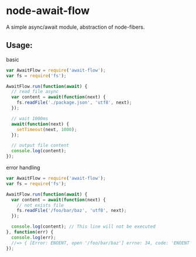 # node-await-flow

A simple async/await module, abstraction of node-fibers.

## Usage:

basic

```javascript
var AwaitFlow = require('await-flow');
var fs = require('fs');

AwaitFlow.run(function(await) {
  // read file async
  var content = await(function(next) {
    fs.readFile('./package.json', 'utf8', next);
  });

  // wait 1000ms
  await(function(next) {
    setTimeout(next, 1000);
  });

  // output file content
  console.log(content);
});
```

error handling

```javascript
var AwaitFlow = require('await-flow');
var fs = require('fs');

AwaitFlow.run(function(await) {
  var content = await(function(next) {
    // not exists file
    fs.readFile('/foo/bar/baz', 'utf8', next);
  });

  console.log(content); // This line will not be executed
}, function(err) {
  console.log(err);
  //=> { [Error: ENOENT, open '/foo/bar/baz'] errno: 34, code: 'ENOENT', path: '/foo/bar/baz' }
});
```
